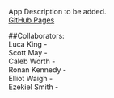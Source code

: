 App Description to be added.  
[GitHub Pages](https://secret302.github.io/cab302/)

##Collaborators:  
Luca King -   
Scott May -   
Caleb Worth -   
Ronan Kennedy -   
Elliot Waigh -    
Ezekiel Smith -   
